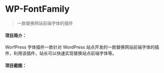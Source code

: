 # WP-FontFamily
> 一款替换网站前端字体的插件

#### 项目简介：
WorfPress 字体插件一款针对 WordPress 站点开发的一款替换网站前端字体的插件，利用该插件，站长可以快速实现替换站点前端字体等。

#### 项目截图：
<img scr="https://s1.ax1x.com/2023/02/01/pSBW7l9.jpg">

